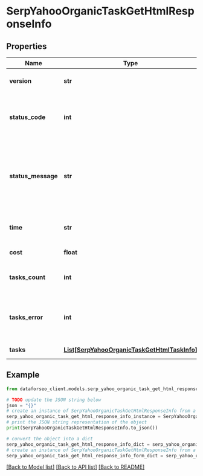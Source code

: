 # SerpYahooOrganicTaskGetHtmlResponseInfo


## Properties

Name | Type | Description | Notes
------------ | ------------- | ------------- | -------------
**version** | **str** | the current version of the API | [optional] 
**status_code** | **int** | general status code you can find the full list of the response codes here | [optional] 
**status_message** | **str** | general informational message you can find the full list of general informational messages here | [optional] 
**time** | **str** | total execution time, seconds | [optional] 
**cost** | **float** | total tasks cost, USD | [optional] 
**tasks_count** | **int** | the number of tasks in the tasks array | [optional] 
**tasks_error** | **int** | the number of tasks in the tasks array returned with an error | [optional] 
**tasks** | [**List[SerpYahooOrganicTaskGetHtmlTaskInfo]**](SerpYahooOrganicTaskGetHtmlTaskInfo.md) | array of tasks | [optional] 

## Example

```python
from dataforseo_client.models.serp_yahoo_organic_task_get_html_response_info import SerpYahooOrganicTaskGetHtmlResponseInfo

# TODO update the JSON string below
json = "{}"
# create an instance of SerpYahooOrganicTaskGetHtmlResponseInfo from a JSON string
serp_yahoo_organic_task_get_html_response_info_instance = SerpYahooOrganicTaskGetHtmlResponseInfo.from_json(json)
# print the JSON string representation of the object
print(SerpYahooOrganicTaskGetHtmlResponseInfo.to_json())

# convert the object into a dict
serp_yahoo_organic_task_get_html_response_info_dict = serp_yahoo_organic_task_get_html_response_info_instance.to_dict()
# create an instance of SerpYahooOrganicTaskGetHtmlResponseInfo from a dict
serp_yahoo_organic_task_get_html_response_info_form_dict = serp_yahoo_organic_task_get_html_response_info.from_dict(serp_yahoo_organic_task_get_html_response_info_dict)
```
[[Back to Model list]](../README.md#documentation-for-models) [[Back to API list]](../README.md#documentation-for-api-endpoints) [[Back to README]](../README.md)


